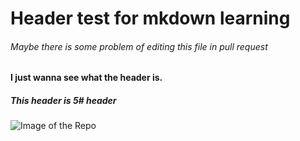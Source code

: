 # Header test for mkdown learning

###### Maybe there is some problem of editing this file in pull request

#### I just wanna see what the header is.

##### This header is 5# header

![Image of the Repo](https://octodex.github.com/images/yaktocat.png)
